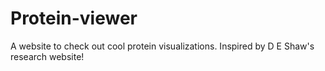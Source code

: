 # Protein-viewer

A website to check out cool protein visualizations. Inspired by D E Shaw's research website!
